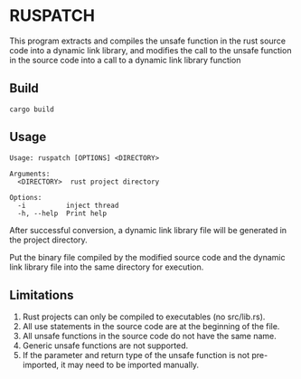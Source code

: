 # RUSPATCH

This program extracts and compiles the unsafe function in the rust source code into a dynamic link library, and modifies the call to the unsafe function in the source code into a call to a dynamic link library function

## Build

```shell
cargo build
```

## Usage

```shell
Usage: ruspatch [OPTIONS] <DIRECTORY>

Arguments:
  <DIRECTORY>  rust project directory

Options:
  -i          inject thread
  -h, --help  Print help
```

After successful conversion, a dynamic link library file will be generated in the project directory.

Put the binary file compiled by the modified source code and the dynamic link library file into the same directory for execution.

## Limitations

1. Rust projects can only be compiled to executables (no src/lib.rs).
2. All use statements in the source code are at the beginning of the file.
3. All unsafe functions in the source code do not have the same name.
4. Generic unsafe functions are not supported.
5. If the parameter and return type of the unsafe function is not pre-imported, it may need to be imported manually.

